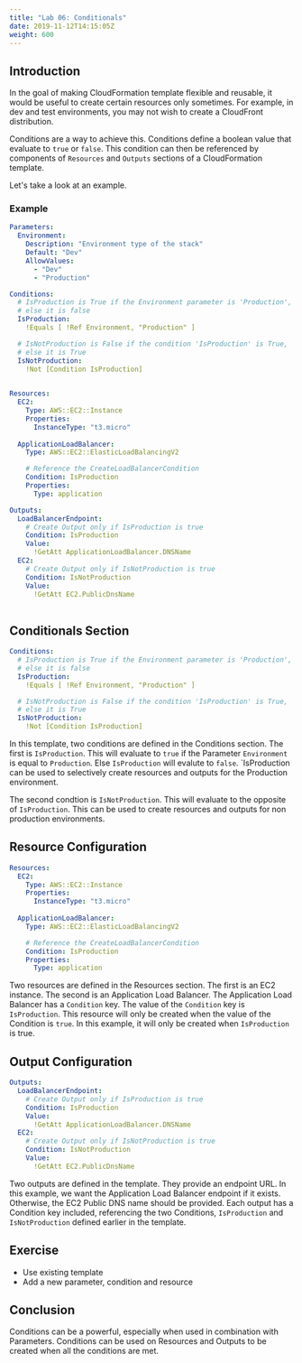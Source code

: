 ```yaml
---
title: "Lab 06: Conditionals"
date: 2019-11-12T14:15:05Z
weight: 600
---
```



## Introduction

In the goal of making CloudFormation template flexible and reusable, it would be useful to create certain resources only sometimes. For example, in dev and test environments, you may not wish to create a CloudFront distribution.

Conditions are a way to achieve this. Conditions define a boolean value that evaluate to `true` or `false`. This condition can then be referenced by components of `Resources` and `Outputs` sections of a CloudFormation template.

Let's take a look at an example.

### Example

```yaml
Parameters:
  Environment:
    Description: "Environment type of the stack"
    Default: "Dev"
    AllowValues:
      - "Dev"
      - "Production"

Conditions:
  # IsProduction is True if the Environment parameter is 'Production',
  # else it is false
  IsProduction: 
    !Equals [ !Ref Environment, "Production" ]

  # IsNotProduction is False if the condition 'IsProduction' is True,
  # else it is True
  IsNotProduction: 
    !Not [Condition IsProduction]
  

Resources:
  EC2:
    Type: AWS::EC2::Instance
    Properties:
      InstanceType: "t3.micro"
  
  ApplicationLoadBalancer:
    Type: AWS::EC2::ElasticLoadBalancingV2

    # Reference the CreateLoadBalancerCondition
    Condition: IsProduction
    Properties:
      Type: application

Outputs:
  LoadBalancerEndpoint:
    # Create Output only if IsProduction is true
    Condition: IsProduction
    Value:
      !GetAtt ApplicationLoadBalancer.DNSName
  EC2:
    # Create Output only if IsNotProduction is true
    Condition: IsNotProduction
    Value:
      !GetAtt EC2.PublicDnsName
    
```

## Conditionals Section

```yaml
Conditions:
  # IsProduction is True if the Environment parameter is 'Production',
  # else it is false
  IsProduction: 
    !Equals [ !Ref Environment, "Production" ]

  # IsNotProduction is False if the condition 'IsProduction' is True,
  # else it is True
  IsNotProduction: 
    !Not [Condition IsProduction]
```

In this template, two conditions are defined in the Conditions section.
The first is `IsProduction`. This will evaluate to `true` if the Parameter `Environment` is equal to `Production`. Else `IsProduction` will evalute to `false`. `IsProduction can be used to selectively create resources and outputs for the Production environment.

The second condtion is `IsNotProduction`. This will evaluate to the opposite of `IsProduction`. This can be used to create resources and outputs for non production environments.

## Resource Configuration

```yaml
Resources:
  EC2:
    Type: AWS::EC2::Instance
    Properties:
      InstanceType: "t3.micro"
  
  ApplicationLoadBalancer:
    Type: AWS::EC2::ElasticLoadBalancingV2

    # Reference the CreateLoadBalancerCondition
    Condition: IsProduction
    Properties:
      Type: application
```

Two resources are defined in the Resources section. The first is an EC2 instance. The second is an Application Load Balancer. The Application Load Balancer has a `Condition` key. The value of the `Condition` key is `IsProduction`. This resource will only be created when the value of the Condition is `true`. In this example, it will only be created when `IsProduction` is true.

## Output Configuration

```yaml
Outputs:
  LoadBalancerEndpoint:
    # Create Output only if IsProduction is true
    Condition: IsProduction
    Value:
      !GetAtt ApplicationLoadBalancer.DNSName
  EC2:
    # Create Output only if IsNotProduction is true
    Condition: IsNotProduction
    Value:
      !GetAtt EC2.PublicDnsName
```


Two outputs are defined in the template. They provide an endpoint URL. In this example, we want the Application Load Balancer endpoint if it exists. Otherwise, the EC2 Public DNS name should be provided. Each output has a Condition key included, referencing the two Conditions, `IsProduction` and `IsNotProduction` defined earlier in the template.


## Exercise

* Use existing template
* Add a new parameter, condition and resource

## Conclusion

Conditions can be a powerful, especially when used in combination with Parameters. Conditions can be used on Resources and Outputs to be created when all the conditions are met. 
